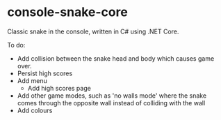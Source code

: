 # console-snake-core
Classic snake in the console, written in C# using .NET Core.

To do:
* Add collision between the snake head and body which causes game over.
* Persist high scores
* Add menu
  * Add high scores page
* Add other game modes, such as 'no walls mode' where the snake comes through the opposite wall instead of colliding with the wall
* Add colours
